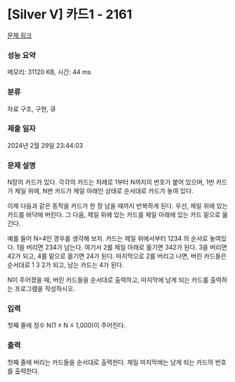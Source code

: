 # [Silver V] 카드1 - 2161 

[문제 링크](https://www.acmicpc.net/problem/2161) 

### 성능 요약

메모리: 31120 KB, 시간: 44 ms

### 분류

자료 구조, 구현, 큐

### 제출 일자

2024년 2월 29일 23:44:03

### 문제 설명

<p>N장의 카드가 있다. 각각의 카드는 차례로 1부터 N까지의 번호가 붙어 있으며, 1번 카드가 제일 위에, N번 카드가 제일 아래인 상태로 순서대로 카드가 놓여 있다.</p>

<p>이제 다음과 같은 동작을 카드가 한 장 남을 때까지 반복하게 된다. 우선, 제일 위에 있는 카드를 바닥에 버린다. 그 다음, 제일 위에 있는 카드를 제일 아래에 있는 카드 밑으로 옮긴다.</p>

<p>예를 들어 N=4인 경우를 생각해 보자. 카드는 제일 위에서부터 1234 의 순서로 놓여있다. 1을 버리면 234가 남는다. 여기서 2를 제일 아래로 옮기면 342가 된다. 3을 버리면 42가 되고, 4를 밑으로 옮기면 24가 된다. 마지막으로 2를 버리고 나면, 버린 카드들은 순서대로 1 3 2가 되고, 남는 카드는 4가 된다.</p>

<p>N이 주어졌을 때, 버린 카드들을 순서대로 출력하고, 마지막에 남게 되는 카드를 출력하는 프로그램을 작성하시오.</p>

### 입력 

 <p>첫째 줄에 정수 N(1 ≤ N ≤ 1,000)이 주어진다.</p>

### 출력 

 <p>첫째 줄에 버리는 카드들을 순서대로 출력한다. 제일 마지막에는 남게 되는 카드의 번호를 출력한다.</p>


